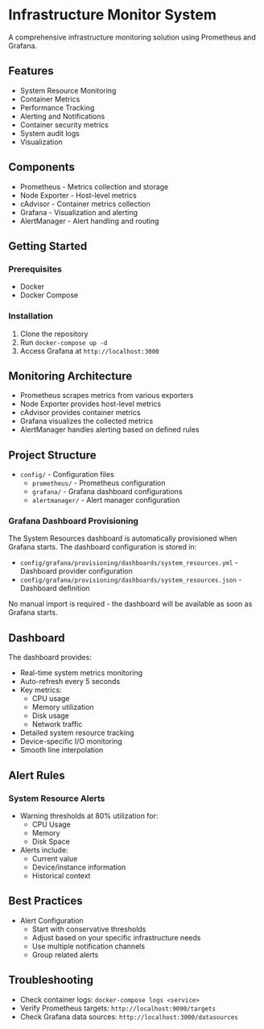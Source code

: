# Infrastructure Monitor System

A comprehensive infrastructure monitoring solution using Prometheus and Grafana.

## Features
- System Resource Monitoring
- Container Metrics
- Performance Tracking
- Alerting and Notifications
- Container security metrics
- System audit logs
- Visualization

## Components
- Prometheus - Metrics collection and storage
- Node Exporter - Host-level metrics
- cAdvisor - Container metrics collection
- Grafana - Visualization and alerting
- AlertManager - Alert handling and routing

## Getting Started

### Prerequisites
- Docker
- Docker Compose

### Installation
1. Clone the repository
2. Run `docker-compose up -d`
3. Access Grafana at `http://localhost:3000`

## Monitoring Architecture
- Prometheus scrapes metrics from various exporters
- Node Exporter provides host-level metrics
- cAdvisor provides container metrics
- Grafana visualizes the collected metrics
- AlertManager handles alerting based on defined rules

## Project Structure
- `config/` - Configuration files
  - `prometheus/` - Prometheus configuration
  - `grafana/` - Grafana dashboard configurations
  - `alertmanager/` - Alert manager configuration

### Grafana Dashboard Provisioning
The System Resources dashboard is automatically provisioned when Grafana starts. The dashboard configuration is stored in:
- `config/grafana/provisioning/dashboards/system_resources.yml` - Dashboard provider configuration
- `config/grafana/provisioning/dashboards/system_resources.json` - Dashboard definition

No manual import is required - the dashboard will be available as soon as Grafana starts.

## Dashboard
The dashboard provides:
- Real-time system metrics monitoring
- Auto-refresh every 5 seconds
- Key metrics:
  - CPU usage
  - Memory utilization
  - Disk usage
  - Network traffic
- Detailed system resource tracking
- Device-specific I/O monitoring
- Smooth line interpolation

## Alert Rules
### System Resource Alerts
- Warning thresholds at 80% utilization for:
  - CPU Usage
  - Memory
  - Disk Space
- Alerts include:
  - Current value
  - Device/instance information
  - Historical context

## Best Practices
- Alert Configuration
   - Start with conservative thresholds
   - Adjust based on your specific infrastructure needs
   - Use multiple notification channels
   - Group related alerts

## Troubleshooting
- Check container logs: `docker-compose logs <service>`
- Verify Prometheus targets: `http://localhost:9090/targets`
- Check Grafana data sources: `http://localhost:3000/datasources`
